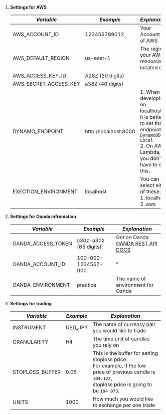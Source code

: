 1. **Settings for AWS**

    |*Variable*            |*Example*            |*Explanation*|
    |----------------------|---------------------|-------------|
    |AWS_ACCOUNT_ID        |123456789012         |Your Account ID of AWS|
    |AWS_DEFAULT_REGION    |us-east-1            |The region your AWS resource is located on|
    |AWS_ACCESS_KEY_ID     |A18Z (20 digits)     ||
    |AWS_SECRET_ACCESS_KEY |a38Z (40 digits)     ||
    |DYNAMO_ENDPOINT       |http://localhost:8000|1. When developing on localhost,<br>it is better to set the endpoint of `DynamoDB Local`<br>2. On AWS Lambda, you don't have to set this.|
    |EXECTION_ENVIRONMENT  |localhost            |You can select either of these:<br>1. localhost<br>2. aws|

2. **Settings for Oanda infromation**

    |*Variable*            |*Example*            |*Explanation*|
    |----------------------|---------------------|-------------|
    |OANDA_ACCESS_TOKEN    |a30z-a30z (65 digits)|Get on Oanda<br>[OANDA REST API DOCS](https://developer.oanda.com/docs/jp/)|
    |OANDA_ACCOUNT_ID      |100-000-1234567-000  |"|
    |OANDA_ENVIRONMENT     |practice             |The name of environment for Oanda|

3. **Settings for trading**

    |*Variable*            |*Example*            |*Explanation*|
    |----------------------|---------------------|-------------|
    |INSTRUMENT            |USD_JPY              |The name of currency pair you would like to trade|
    |GRANULARITY           |H4                   |The time unit of candles you rely on|
    |STOPLOSS_BUFFER       |0.05                 |This is the buffer for setting stoploss price.<br>For example, if the low price of previous candle is `104.123`,<br>stoploss price is going to be `104.073`.|
    |UNITS                 |1000                 |How much you would like to exchange per one trade|
